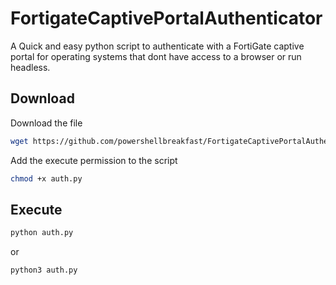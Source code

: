 # FortigateCaptivePortalAuthenticator
A Quick and easy python script to authenticate with a FortiGate captive portal for operating systems that dont have access to a browser or run headless.


## Download 
Download the file
```bash
wget https://github.com/powershellbreakfast/FortigateCaptivePortalAuthenticator/auth.py
```
Add the execute permission to the script
```bash
chmod +x auth.py
```

## Execute
```bash
python auth.py
```
or 
```bash
python3 auth.py
```
